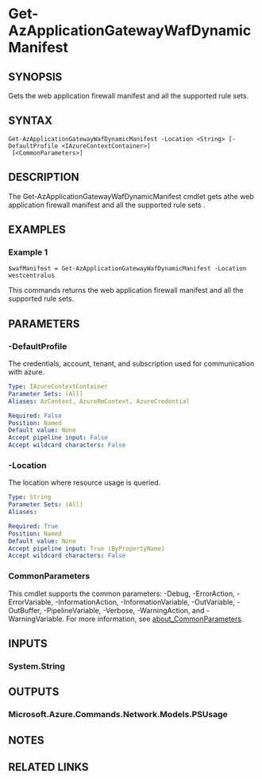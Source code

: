 ﻿---
external help file: Microsoft.Azure.PowerShell.Cmdlets.Network.dll-Help.xml
Module Name: Az.Network
online version: https://learn.microsoft.com/powershell/module/az.network/get-azapplicationgatewaywafdynamicmanifest
schema: 2.0.0
---

# Get-AzApplicationGatewayWafDynamicManifest

## SYNOPSIS
Gets the web application firewall manifest and all the supported rule sets.

## SYNTAX

```
Get-AzApplicationGatewayWafDynamicManifest -Location <String> [-DefaultProfile <IAzureContextContainer>]
 [<CommonParameters>]
```

## DESCRIPTION
The Get-AzApplicationGatewayWafDynamicManifest cmdlet gets athe web application firewall manifest and all the supported rule sets .

## EXAMPLES

### Example 1
```
$wafManifest = Get-AzApplicationGatewayWafDynamicManifest -Location westcentralus
```

This commands returns the web application firewall manifest and all the supported rule sets.

## PARAMETERS

### -DefaultProfile
The credentials, account, tenant, and subscription used for communication with azure.

```yaml
Type: IAzureContextContainer
Parameter Sets: (All)
Aliases: AzContext, AzureRmContext, AzureCredential

Required: False
Position: Named
Default value: None
Accept pipeline input: False
Accept wildcard characters: False
```

### -Location
The location where resource usage is queried.

```yaml
Type: String
Parameter Sets: (All)
Aliases:

Required: True
Position: Named
Default value: None
Accept pipeline input: True (ByPropertyName)
Accept wildcard characters: False
```

### CommonParameters
This cmdlet supports the common parameters: -Debug, -ErrorAction, -ErrorVariable, -InformationAction, -InformationVariable, -OutVariable, -OutBuffer, -PipelineVariable, -Verbose, -WarningAction, and -WarningVariable. For more information, see [about_CommonParameters](http://go.microsoft.com/fwlink/?LinkID=113216).

## INPUTS

### System.String
## OUTPUTS

### Microsoft.Azure.Commands.Network.Models.PSUsage
## NOTES

## RELATED LINKS
